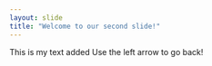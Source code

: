 ```yaml
---
layout: slide
title: "Welcome to our second slide!"
---
```

This is my text added
Use the left arrow to go back!
